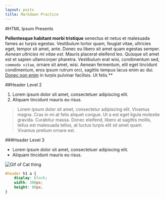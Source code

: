 ```yaml
---
layout: posts
title: Markdown Practice
---
```


#HTML Ipsum Presents
	       
**Pellentesque habitant morbi tristique** senectus et netus et malesuada fames ac turpis egestas. Vestibulum tortor quam, feugiat vitae, ultricies eget, tempor sit amet, ante. Donec eu libero sit amet quam egestas semper. *Aenean ultricies mi vitae est.* Mauris placerat eleifend leo. Quisque sit amet est et sapien ullamcorper pharetra. Vestibulum erat wisi, condimentum sed, `commodo vitae`, ornare sit amet, wisi. Aenean fermentum, elit eget tincidunt condimentum, eros ipsum rutrum orci, sagittis tempus lacus enim ac dui. [Donec non enim](#) in turpis pulvinar facilisis. Ut felis.**
 
##Header Level 2
	       
1. Lorem ipsum dolor sit amet, consectetuer adipiscing elit.
2. Aliquam tincidunt mauris eu risus.

> Lorem ipsum dolor sit amet, consectetur adipiscing elit. Vivamus magna. Cras in mi at felis aliquet congue. Ut a est eget   ligula molestie gravida. Curabitur massa. Donec eleifend, libero at sagittis mollis, tellus est malesuada tellus, at luctus  turpis elit sit amet quam. Vivamus pretium ornare est.
 
###Header Level 3

* Lorem ipsum dolor sit amet, consectetuer adipiscing elit.
* Aliquam tincidunt mauris eu risus.

 ![Gif of Cat thing](http://i.imgur.com/v1gUYem.gif)

```css
#header h1 a { 
	display: block; 
	width: 300px; 
	height: 80px; 
}

